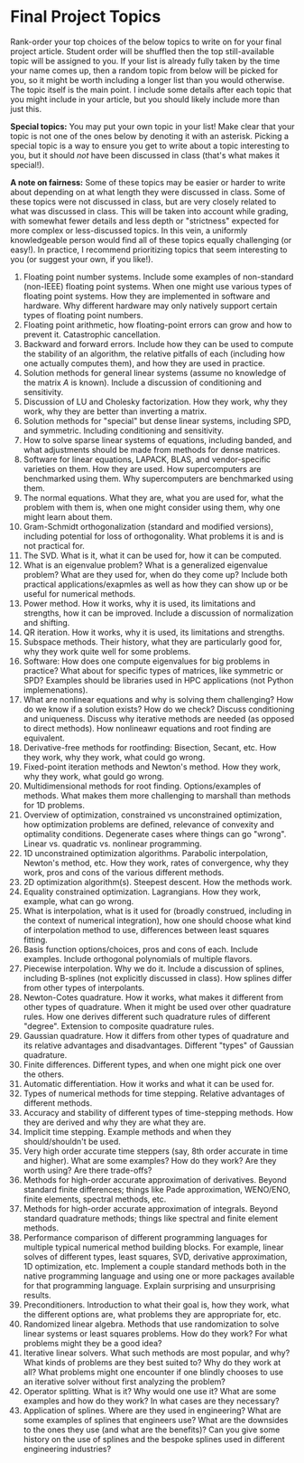 # Final Project Topics

Rank-order your top choices of the below topics to write on for your final project article. 
Student order will be shuffled then the top still-available topic will be assigned to you. 
If your list is already fully taken by the time your name comes up, then a random topic from below will be picked for you, so it might be worth including a longer list than you would otherwise.
The topic itself is the main point.
I include some details after each topic that you might include in your article, but you should likely include more than just this.

__Special topics:__ You may put your own topic in your list! Make clear that your topic is not one of the ones below by denoting it with an asterisk.
Picking a special topic is a way to ensure you get to write about a topic interesting to you, but it should _not_ have been discussed in class (that's what makes it special!).

__A note on fairness:__ Some of these topics may be easier or harder to write about depending on at what length they were discussed in class.
Some of these topics were not discussed in class, but are very closely related to what was discussed in class.
This will be taken into account while grading, with somewhat fewer details and less depth or "strictness" expected for more complex or less-discussed topics.
In this vein, a uniformly knowledgeable person would find all of these topics equally challenging (or easy!).
In practice, I recommend prioritizing topics that seem interesting to you (or suggest your own, if you like!).

1. Floating point number systems. Include some examples of non-standard (non-IEEE) floating point systems. When one might use various types of floating point systems. How they are implemented in software and hardware. Why different hardware may only natively support certain types of floating point numbers.
2. Floating point arithmetic, how floating-point errors can grow and how to prevent it. Catastrophic cancellation. 
3. Backward and forward errors. Include how they can be used to compute the stability of an algorithm, the relative pitfalls of each (including how one actually computes them), and how they are used in practice.
4. Solution methods for general linear systems (assume no knowledge of the matrix $A$ is known). Include a discussion of conditioning and sensitivity.
5. Discussion of LU and Cholesky factorization. How they work, why they work, why they are better than inverting a matrix.
6. Solution methods for "special" but dense linear systems, including SPD, and symmetric. Including conditioning and sensitivity.
7. How to solve sparse linear systems of equations, including banded, and what adjustments should be made from methods for dense matrices.
8. Software for linear equations, LAPACK, BLAS, and vendor-specific varieties on them. How they are used. How supercomputers are benchmarked using them. Why supercomputers are benchmarked using them.
9. The normal equations. What they are, what you are used for, what the problem with them is, when one might consider using them, why one might learn about them.
10. Gram-Schmidt orthogonalization (standard and modified versions), including potential for loss of orthogonality. What problems it is and is not practical for.
11. The SVD. What is it, what it can be used for, how it can be computed. 
12. What is an eigenvalue problem? What is a generalized eigenvalue problem? What are they used for, when do they come up? Include both practical applications/exapmles as well as how they can show up or be useful for numerical methods.
13. Power method. How it works, why it is used, its limitations and strengths, how it can be improved. Include a discussion of normalization and shifting.
14. QR iteration. How it works, why it is used, its limitations and strengths.
15. Subspace methods. Their history, what they are particularly good for, why they work quite well for some problems.
16. Software: How does one compute eigenvalues for big problems in practice? What about for specific types of matrices, like symmetric or SPD? Examples should be libraries used in HPC applications (not Python implemenations).
17. What are nonlinear equations and why is solving them challenging? How do we know if a solution exists? How do we check? Discuss conditioning and uniqueness. Discuss why iterative methods are needed (as opposed to direct methods). How nonlineawr equations and root finding are equivalent.
18. Derivative-free methods for rootfinding: Bisection, Secant, etc. How they work, why they work, what could go wrong. 
19. Fixed-point iteration methods and Newton's method. How they work, why they work, what gould go wrong. 
20. Multidimensional methods for root finding. Options/examples of methods. What makes them more challenging to marshall than methods for 1D problems.
21. Overview of optimization, constrained vs unconstrained optimization, how optimization problems are defined, relevance of convexity and optimality conditions. Degenerate cases where things can go "wrong". Linear vs. quadratic vs. nonlinear programming.
22. 1D unconstrained optimization algorithms. Parabolic interpolation, Newton's method, etc. How they work, rates of convergence, why they work, pros and cons of the various different methods.
23. 2D optimization algorithm(s). Steepest descent. How the methods work.
24. Equality constrained optimization. Lagrangians. How they work, example, what can go wrong.
25. What is interpolation, what is it used for (broadly construed, including in the context of numerical integration), how one should choose what kind of interpolation method to use, differences between least squares fitting.
26. Basis function options/choices, pros and cons of each. Include examples. Include orthogonal polynomials of multiple flavors. 
27. Piecewise interpolation. Why we do it. Include a discussion of splines, including B-splines (not explicitly discussed in class). How splines differ from other types of interpolants.
28. Newton-Cotes quadrature. How it works, what makes it different from other types of quadrature. When it might be used over other quadrature rules. How one derives different such quadrature rules of different "degree". Extension to composite quadrature rules.
29. Gaussian quadrature. How it differs from other types of quadrature and its relative advantages and disadvantages. Different "types" of Gaussian quadrature.
30. Finite differences. Different types, and when one might pick one over the others.
31. Automatic differentiation. How it works and what it can be used for.
32. Types of numerical methods for time stepping. Relative advantages of different methods. 
33. Accuracy and stability of different types of time-stepping methods. How they are derived and why they are what they are.
34. Implicit time stepping. Example methods and when they should/shouldn't be used.
35. Very high order accurate time steppers (say, 8th order accurate in time and higher). What are some examples? How do they work? Are they worth using? Are there trade-offs? 
36. Methods for high-order accurate approximation of derivatives. Beyond standard finite differences; things like Pade approximation, WENO/ENO, finite elements, spectral methods, etc.
37. Methods for high-order accurate approximation of integrals. Beyond standard quadrature methods; things like spectral and finite element methods.
38. Performance comparison of different programming languages for multiple typical numerical method building blocks. For example, linear solves of different types, least squares, SVD, derivative approximation, 1D optimization, etc. Implement a couple standard methods both in the native programming language and using one or more packages available for that programming language. Explain surprising and unsurprising results.
39. Preconditioners. Introduction to what their goal is, how they work, what the different options are, what problems they are appropriate for, etc.
40. Randomized linear algebra. Methods that use randomization to solve linear systems or least squares problems. How do they work? For what problems might they be a good idea?
41. Iterative linear solvers. What such methods are most popular, and why? What kinds of problems are they best suited to? Why do they work at all? What problems might one encounter if one blindly chooses to use an iterative solver without first analyzing the problem?
42. Operator splitting. What is it? Why would one use it? What are some examples and how do they work? In what cases are they necessary?
43. Application of splines. Where are they used in engineering? What are some examples of splines that engineers use? What are the downsides to the ones they use (and what are the benefits)? Can you give some history on the use of splines and the bespoke splines used in different engineering industries?
